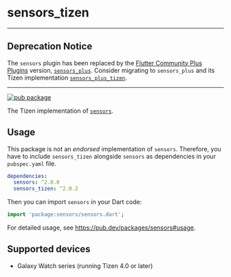 # sensors_tizen

---

## Deprecation Notice

The `sensors` plugin has been replaced by the [Flutter Community Plus Plugins](https://plus.fluttercommunity.dev) version, [`sensors_plus`](https://pub.dev/packages/sensors_plus). Consider migrating to `sensors_plus` and its Tizen implementation [`sensors_plus_tizen`](https://pub.dev/packages/sensors_plus_tizen).

---

[![pub package](https://img.shields.io/pub/v/sensors_tizen.svg)](https://pub.dev/packages/sensors_tizen)

The Tizen implementation of [`sensors`](https://github.com/flutter/plugins/tree/master/packages/sensors).

## Usage

This package is not an _endorsed_ implementation of `sensors`. Therefore, you have to include `sensors_tizen` alongside `sensors` as dependencies in your `pubspec.yaml` file.

```yaml
dependencies:
  sensors: ^2.0.0
  sensors_tizen: ^2.0.2
```

Then you can import `sensors` in your Dart code:

```dart
import 'package:sensors/sensors.dart';
```

For detailed usage, see https://pub.dev/packages/sensors#usage.

## Supported devices

- Galaxy Watch series (running Tizen 4.0 or later)
